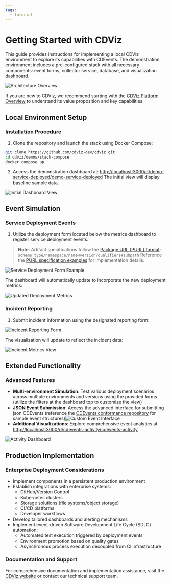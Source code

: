 ```yaml
---
tags:
  - tutorial
---
```

# Getting Started with CDViz

This guide provides instructions for implementing a local CDViz environment to explore its capabilities with CDEvents. The demonstration environment includes a pre-configured stack with all necessary components: event forms, collector service, database, and visualization dashboard.

![Architecture Overview](/quickstart/flow.excalidraw.svg)

If you are new to CDViz, we recommend starting with the [CDViz Platform Overview](/docs/) to understand its value proposition and key capabilities.

## Local Environment Setup

### Installation Procedure

1. Clone the repository and launch the stack using Docker Compose:
```bash
git clone https://github.com/cdviz-dev/cdviz.git
cd cdviz/demos/stack-compose
docker compose up
```

2. Access the demonstration dashboard at: <http://localhost:3000/d/demo-service-deployed/demo-service-deployed>
   The initial view will display baseline sample data.

![Initial Dashboard View](/quickstart/metrics_empty.png)

## Event Simulation

### Service Deployment Events

1. Utilize the deployment form located below the metrics dashboard to register service deployment events.

> **Note**: Artifact specifications follow the [Package URL (PURL) format](https://github.com/package-url/purl-spec):
> `scheme:type/namespace/name@version?qualifiers#subpath`
> Reference the [PURL specification examples](https://github.com/package-url/purl-spec/blob/main/PURL-TYPES.rst) for implementation details.

![Service Deployment Form Example](/quickstart/form_services_deployed_sample.png)

The dashboard will automatically update to incorporate the new deployment metrics:

![Updated Deployment Metrics](/quickstart/metrics_with_deployment.png)

### Incident Reporting

1. Submit incident information using the designated reporting form:

![Incident Reporting Form](/quickstart/form_incidents_reported_sample.png)

The visualization will update to reflect the incident data:

![Incident Metrics View](/quickstart/metrics_with_incident.png)

## Extended Functionality

### Advanced Features

- **Multi-environment Simulation**: Test various deployment scenarios across multiple environments and versions using the provided forms
  (utilize the filters at the dashboard top to customize the view)
- **JSON Event Submission**: Access the advanced interface for submitting json CDEvents (reference the [CDEvents conformance repository](https://github.com/cdevents/spec/tree/spec-v0.4/conformance) for sample event structures)![Custom Event Interface](/quickstart/form_raw_json.png)
- **Additional Visualizations**: Explore comprehensive event analytics at <http://localhost:3000/d/cdevents-activity/cdevents-activity>

![Activity Dashboard](/quickstart/dashboard_activity.png)

## Production Implementation

### Enterprise Deployment Considerations

- Implement components in a persistent production environment
- Establish integrations with enterprise systems:
  - GitHub/Version Control
  - Kubernetes clusters
  - Storage solutions (file systems/object storage)
  - CI/CD platforms
  - Developer workflows
- Develop tailored dashboards and alerting mechanisms
- Implement event-driven Software Development Life Cycle (SDLC) automation:
  - Automated test execution triggered by deployment events
  - Environment promotion based on quality gates
  - Asynchronous process execution decoupled from CI infrastructure

### Documentation and Support

For comprehensive documentation and implementation assistance, visit the [CDViz website][CDviz] or contact our technical support team.

[CDviz]: https://cdviz.dev/
[CDEvents]: https://cdevents.dev/
